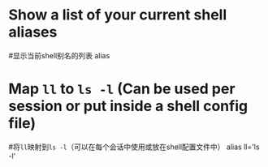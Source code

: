 # Show a list of your current shell aliases
#显示当前shell别名的列表
alias

# Map `ll` to `ls -l` (Can be used per session or put inside a shell config file)
#将`ll`映射到`ls -l`（可以在每个会话中使用或放在shell配置文件中）
alias ll='ls -l'
